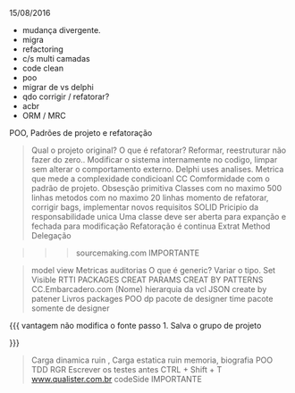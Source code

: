 15/08/2016

* mudança divergente.
* migra
* refactoring
* c/s multi camadas
* code clean
* poo
* migrar de vs delphi
* qdo corrigir / refatorar?
* acbr 
* ORM / MRC

POO, Padrões de projeto e refatoração 
 > Qual o projeto original?
 > O que é refatorar? Reformar, reestruturar não fazer do zero.. Modificar o sistema internamente no codigo, limpar sem alterar o comportamento externo.
 > Delphi uses analises.
 > Metrica que mede a complexidade condicioanl CC
 > Comformidade com o padrão de projeto.
 > Obsesção primitiva
 > Classes com no maximo 500 linhas
 > metodos com no maximo 20 linhas
 > momento de refatorar, corrigir bags, implementar novos requisitos
 > SOLID Pricipio da responsabilidade unica
 > Uma classe deve ser aberta para expanção e fechada para modificação
 > Refatoração é continua
 > Extrat Method
 > Delegação 
 
 >>> sourcemaking.com   IMPORTANTE
 
 > model view
 > Metricas
 > auditorias
 > O que é generic? Variar o tipo.
 > Set Visible
 > RTTI
 > PACKAGES
 > CREAT PARAMS
 > CREAT BY PATTERNS
 > CC.Embarcadero.com (Nome)
 > hierarquia da vcl
 > JSON
 > create by patener
 > Livros
 > packages
 > POO
 > dp
 > pacote de designer time
 > pacote somente de designer
 
 {{{
 vantagem não modifica o fonte
  passo 1. Salva o grupo de projeto
  
 
 
 }}}
 
 > Carga dinamica ruin ,
 > Carga estatica ruin memoria,
 > biografia 
 > POO
 > TDD RGR
 > Escrever os testes antes
 > CTRL + Shift + T
 > www.qualister.com.br
 > codeSide IMPORTANTE
 
 
 
